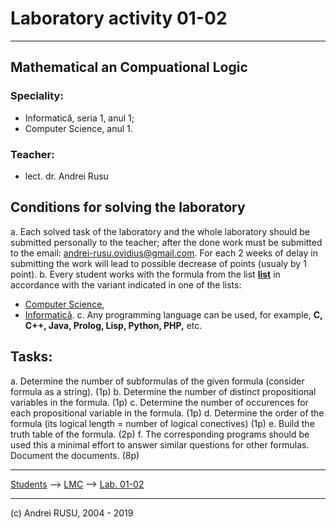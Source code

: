 # Laboratory activity 01-02

---

## Mathematical an Compuational Logic

### Speciality: 

* Informatică, seria 1, anul 1; 
* Computer Science, anul 1.

### Teacher:

* lect. dr. Andrei Rusu


## Conditions for solving the laboratory

a. Each solved task of the laboratory and the whole laboratory should be submitted personally to the teacher; after the done work must be submitted to the email: andrei-rusu.ovidius@gmail.com. For each 2 weeks of delay in submitting the work will lead to possible decrease of points (usualy by 1 point). 
b. Every student works with the formula from the list  **[list](./LC_Lab_01_Lista_formule.html)** in accordance with the variant indicated in one of the lists:
   * [Computer Science](./cs1.html),
   * [Informatică](./info1s1.html). 
c. Any programming language can be used, for example, **C, C++, Java, Prolog, Lisp, Python, PHP,** etc. 

## Tasks:

a. Determine the number of subformulas of the given formula  (consider formula as a string). (1p)
b. Determine the number of distinct propositional variables  in the formula. (1p)
c. Determine the number of occurences for each propositional variable in the formula. (1p)
d. Determine the order of the formula (its logical length = number of logical conectives) (1p)
e. Build the truth table of the formula. (2p)
f. The corresponding programs should be used this a minimal effort to answer similar questions for other formulas. Document the documents. (8p)

---

[Students](./) --> [LMC](./index-LC-cs1.html) --> [Lab. 01-02]()

---

(c) Andrei RUSU, 2004 - 2019
